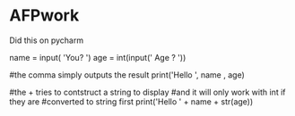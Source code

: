 # AFPwork
Did this on pycharm

name = input( 'You? ')
age = int(input(' Age ? '))

#the comma simply outputs the result
print('Hello ', name , age)

#the + tries to contstruct a string to display
#and it will only work with int if they are
#converted to string first
print('Hello ' + name + str(age))
